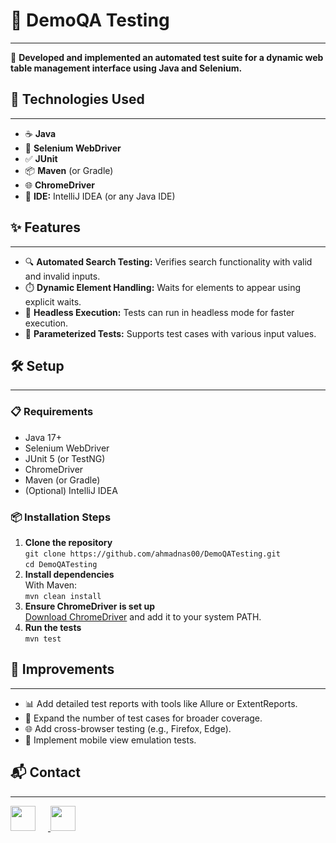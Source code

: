 <h1>🧪 DemoQA Testing</h1>
<hr>
<p>📌 <strong>Developed and implemented an automated test suite for a dynamic web table management interface using Java and Selenium.</strong></p>

<h2>🚀 Technologies Used</h2>
<hr>
<ul>
  <li>☕ <strong>Java</strong></li>
  <li>🧭 <strong>Selenium WebDriver</strong></li>
  <li>✅ <strong>JUnit</strong></li>
  <li>📦 <strong>Maven</strong> (or Gradle)</li>
  <li>🌐 <strong>ChromeDriver</strong></li>
  <li>🧠 <strong>IDE:</strong> IntelliJ IDEA (or any Java IDE)</li>
</ul>

<h2>✨ Features</h2>
<hr>
<ul>
  <li>🔍 <strong>Automated Search Testing:</strong> Verifies search functionality with valid and invalid inputs.</li>
  <li>⏱️ <strong>Dynamic Element Handling:</strong> Waits for elements to appear using explicit waits.</li>
  <li>👻 <strong>Headless Execution:</strong> Tests can run in headless mode for faster execution.</li>
  <li>🔁 <strong>Parameterized Tests:</strong> Supports test cases with various input values.</li>
</ul>

<h2>🛠️ Setup</h2>
<hr>

<h3>📋 Requirements</h3>
<ul>
  <li>Java 17+</li>
  <li>Selenium WebDriver</li>
  <li>JUnit 5 (or TestNG)</li>
  <li>ChromeDriver</li>
  <li>Maven (or Gradle)</li>
  <li>(Optional) IntelliJ IDEA</li>
</ul>

<h3>📦 Installation Steps</h3>
<ol>
  <li><strong>Clone the repository</strong><br>
    <code>git clone https://github.com/ahmadnas00/DemoQATesting.git</code><br>
    <code>cd DemoQATesting</code>
  </li>
  <li><strong>Install dependencies</strong><br>
    With Maven:<br>
    <code>mvn clean install</code>
  </li>
  <li><strong>Ensure ChromeDriver is set up</strong><br>
    <a href="https://chromedriver.chromium.org/downloads" target="_blank">Download ChromeDriver</a> and add it to your system PATH.
  </li>
  <li><strong>Run the tests</strong><br>
    <code>mvn test</code>
  </li>
</ol>

<h2>🧩 Improvements</h2>
<hr>
<ul>
  <li>📊 Add detailed test reports with tools like Allure or ExtentReports.</li>
  <li>🔁 Expand the number of test cases for broader coverage.</li>
  <li>🌐 Add cross-browser testing (e.g., Firefox, Edge).</li>
  <li>📱 Implement mobile view emulation tests.</li>
</ul>

<h2>📬 Contact</h2>
<hr>
<p>
  <a href="https://www.linkedin.com/in/ahmad0nassar/" target="_blank">
    <img src="https://cdn.jsdelivr.net/gh/devicons/devicon/icons/linkedin/linkedin-original.svg" width="40px" style="margin-right: 20px;">
  </a>
  <a href="https://github.com/ahmadnas00" target="_blank">
    <img src="https://cdn.jsdelivr.net/gh/devicons/devicon/icons/github/github-original.svg" width="40px">
  </a>
</p>
